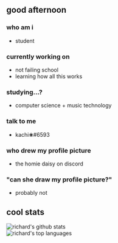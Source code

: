 ## good afternoon

### who am i
- student

### currently working on
- not failing school
- learning how all this works

### studying...?
- computer science + music technology

### talk to me
- kachi❀#6593

### who drew my profile picture
- the homie daisy on discord

### "can she draw my profile picture?"
- probably not

## cool stats
![richard's github stats](https://github-readme-stats.vercel.app/api?username=suchikachi&show_icons=true&theme=tokyonight)  
![richard's top languages](https://github-readme-stats.vercel.app/api/top-langs/?username=suchikachi&layout=compact&theme=tokyonight)
